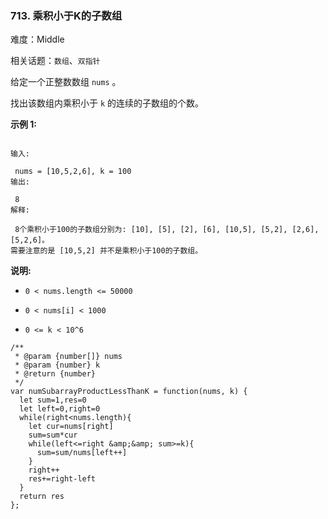 ### 713. 乘积小于K的子数组

难度：Middle

相关话题：`数组`、`双指针`

给定一个正整数数组 `nums` 。



找出该数组内乘积小于 `k` 的连续的子数组的个数。



**示例 1:** 





```

输入:

 nums = [10,5,2,6], k = 100
输出:

 8
解释:

 8个乘积小于100的子数组分别为: [10], [5], [2], [6], [10,5], [5,2], [2,6], [5,2,6]。
需要注意的是 [10,5,2] 并不是乘积小于100的子数组。

```


**说明:** 




* `0 < nums.length <= 50000`

* `0 < nums[i] < 1000`

* `0 <= k < 10^6`






```
/**
 * @param {number[]} nums
 * @param {number} k
 * @return {number}
 */
var numSubarrayProductLessThanK = function(nums, k) {
  let sum=1,res=0
  let left=0,right=0
  while(right<nums.length){
    let cur=nums[right]
    sum=sum*cur
    while(left<=right &amp;&amp; sum>=k){
      sum=sum/nums[left++]
    }
    right++
    res+=right-left
  }
  return res
};



```


